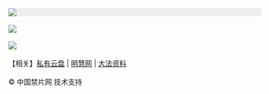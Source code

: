 <div style="width:100%;background-color:#eee;"><a href="https://df425.site/"><img src="https://github.com/JohnChen201502/jinpian/blob/master/nav-zgjp.png?raw=true"/></a></div>

</br>
<div style="width:100%;"><a href="https://x513.fun/"><img src="https://github.com/JohnChen201502/jinpian/blob/master/nav-xtr.png?raw=true"/></a></div>
</br>

<div style="width:100%;"><a href="https://aa513.ml/"><img src="https://github.com/JohnChen201502/jinpian/blob/master/nav-djy.png?raw=true"/></a></div>

</br>
 【相关】<a href="http://aq425.xyz/">私有云盘</a> | <a href="https://minghui.fa513.website/">明慧网</a>  |  <a href="https://fa513.website/">大法资料</a> 

</br>

</br> 
© 中国禁片网 技术支持
